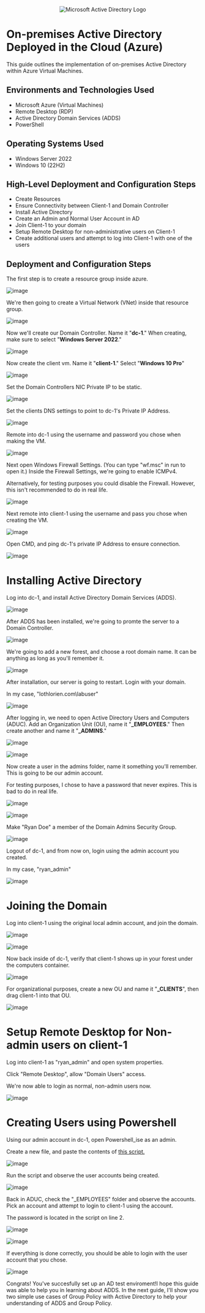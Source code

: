 <p align="center">
<img src="https://i.imgur.com/pU5A58S.png" alt="Microsoft Active Directory Logo"/>
</p>

<h1>On-premises Active Directory Deployed in the Cloud (Azure)</h1>
This guide outlines the implementation of on-premises Active Directory within Azure Virtual Machines.<br />

<h2>Environments and Technologies Used</h2>

- Microsoft Azure (Virtual Machines)
- Remote Desktop (RDP)
- Active Directory Domain Services (ADDS)
- PowerShell

<h2>Operating Systems Used </h2>

- Windows Server 2022
- Windows 10 (22H2)

<h2>High-Level Deployment and Configuration Steps</h2>

- Create Resources
- Ensure Connectivity between Client-1 and Domain Controller
- Install Active Directory
- Create an Admin and Normal User Account in AD
- Join Client-1 to your domain
- Setup Remote Desktop for non-administrative users on Client-1
- Create additional users and attempt to log into Client-1 with one of the users

<h2>Deployment and Configuration Steps</h2>

The first step is to create a resource group inside azure.

![image](https://github.com/user-attachments/assets/bf3c33af-1a67-4bc5-95fd-fff5027f07df)

We're then going to create a Virtual Network (VNet) inside that resource group.

![image](https://github.com/user-attachments/assets/0833969b-12cd-49b8-a2d2-36d672a6986e)

Now we'll create our Domain Controller. Name it "**dc-1**." When creating, make sure to select "**Windows Server 2022**."

![image](https://github.com/user-attachments/assets/11912d0a-48c9-4d9f-9de9-62c2598ffff6)

Now create the client vm. Name it "**client-1**." Select "**Windows 10 Pro**"

![image](https://github.com/user-attachments/assets/43296530-1929-42ac-b7fb-ad3e035c2009)

Set the Domain Controllers NIC Private IP to be static.

![image](https://github.com/user-attachments/assets/1daa691e-e6b2-425e-b9a8-057181919973)

Set the clients DNS settings to point to dc-1's Private IP Address.

![image](https://github.com/user-attachments/assets/9803e958-a005-44c0-89ee-db1b88e430c5)

Remote into dc-1 using the username and password you chose when making the VM.

![image](https://github.com/user-attachments/assets/5b5dd756-31d6-4c64-b194-4af2fdcbaad1)

Next open Windows Firewall Settings. (You can type "wf.msc" in run to open it.) Inside the Firewall Settings, we're going to enable ICMPv4. </p>

Alternatively, for testing purposes you could disable the Firewall. However, this isn't recommended to do in real life.

![image](https://github.com/user-attachments/assets/d88fa59a-3cb8-4ef4-be4e-16aeff715237)

Next remote into client-1 using the username and pass you chose when creating the VM.

![image](https://github.com/user-attachments/assets/6e3b6723-21f8-47e6-a040-85d9ff176582)

Open CMD, and ping dc-1's private IP Address to ensure connection. 

![image](https://github.com/user-attachments/assets/a35c2f3a-2074-4167-8a99-7a4eccaef99f)

# Installing Active Directory </h2>

Log into dc-1, and install Active Directory Domain Services (ADDS). 

![image](https://github.com/user-attachments/assets/7ab06228-7e90-4032-9ba4-023144bd3859)

After ADDS has been installed, we're going to promte the server to a Domain Controller.

![image](https://github.com/user-attachments/assets/e6001a0a-7838-4d14-9481-7ad7b518bb80)

We're going to add a new forest, and choose a root domain name. It can be anything as long as you'll remember it.

![image](https://github.com/user-attachments/assets/f7423671-178d-42d6-84bf-b1a16f140866)

After installation, our server is going to restart. Login with your domain.</p>

In my case, "lothlorien.com\labuser"

![image](https://github.com/user-attachments/assets/77f2b73e-d9fb-4f38-9d59-cd662bdb4c63)

After logging in, we need to open Active Directory Users and Computers (ADUC). Add an Organization Unit (OU), name it "**_EMPLOYEES**." Then create another and name it "**_ADMINS**."

![image](https://github.com/user-attachments/assets/5bf4f244-d792-4c87-9d40-6c9d36519a72)

![image](https://github.com/user-attachments/assets/b683e33b-d12f-44c3-850d-3aa81dba6ae7)

Now create a user in the admins folder, name it something you'll remember. This is going to be our admin account. </p>

For testing purposes, I chose to have a password that never expires. This is bad to do in real life.

![image](https://github.com/user-attachments/assets/e025d2f0-8322-4787-9f65-d0b572d94066)

![image](https://github.com/user-attachments/assets/ef8b2b4c-ca69-4eff-889f-82afebec7ec3)

Make "Ryan Doe" a member of the Domain Admins Security Group.

![image](https://github.com/user-attachments/assets/3add6b99-b8ac-4661-9281-6ca70601110d)

Logout of dc-1, and from now on, login using the admin account you created.</p>

In my case, "ryan_admin"

![image](https://github.com/user-attachments/assets/49b6ba21-b1ec-4803-8df8-96e8d43f4986)

# Joining the Domain </h2>

Log into client-1 using the original local admin account, and join the domain.

![image](https://github.com/user-attachments/assets/efc92937-bb93-475e-a37c-f3c1885d0ceb)

![image](https://github.com/user-attachments/assets/d8e9b91f-4ca4-4a8b-bafc-cc6ed23b9083)

Now back inside of dc-1, verify that client-1 shows up in your forest under the computers container.

![image](https://github.com/user-attachments/assets/a84ca318-bcb6-4602-8962-bcb972225699)

For organizational purposes, create a new OU and name it "**_CLIENTS**", then drag client-1 into that OU.

![image](https://github.com/user-attachments/assets/cd51e03c-7819-4323-bbee-9fc6286b6320)

# Setup Remote Desktop for Non-admin users on client-1</h2>

Log into client-1 as "ryan_admin" and open system properties.</p>

Click "Remote Desktop", allow "Domain Users" access.

We're now able to login as normal, non-admin users now.

![image](https://github.com/user-attachments/assets/60b10384-5f97-4b12-aef4-fb66683d8c2d)

# Creating Users using Powershell</h2>

Using our admin account in dc-1, open Powershell_ise as an admin.</p>

Create a new file, and paste the contents of [this script.](https://github.com/noahp-prog/configure-active-directory/blob/main/ad-script)

![image](https://github.com/user-attachments/assets/1b5d394d-5e42-427e-8f74-c0fb648df93f)

Run the script and observe the user accounts being created.

![image](https://github.com/user-attachments/assets/f059c89b-8f83-4d97-9cef-c955bc9983da)

Back in ADUC, check the "_EMPLOYEES" folder and observe the accounts. Pick an account and attempt to login to client-1 using the account.</p>

The password is located in the script on line 2.

![image](https://github.com/user-attachments/assets/8f1919cd-fdab-411e-a8bb-91fb60d6bd53)

![image](https://github.com/user-attachments/assets/31900408-fa7c-4f62-a602-4161100fe800)

If everything is done correctly, you should be able to login with the user account that you chose.</p>

![image](https://github.com/user-attachments/assets/e7a4d651-d307-4265-8336-f00dbf32c3b1)

Congrats! You've succesfully set up an AD test enviroment!I hope this guide was able to help you in learning about ADDS. In the next guide, I'll show you two simple use cases of Group Policy with Active Directory to help your understanding of ADDS and Group Policy. 

























